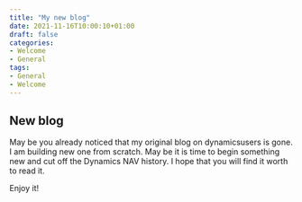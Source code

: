 ```yaml
---
title: "My new blog"
date: 2021-11-16T10:00:10+01:00
draft: false
categories:
- Welcome
- General
tags:
- General
- Welcome
---
```


## New blog

May be you already noticed that my original blog on dynamicsusers is gone. I am building new one from scratch. May be it is time to begin something new and cut off the Dynamics NAV history.
I hope that you will find it worth to read it.

Enjoy it!
